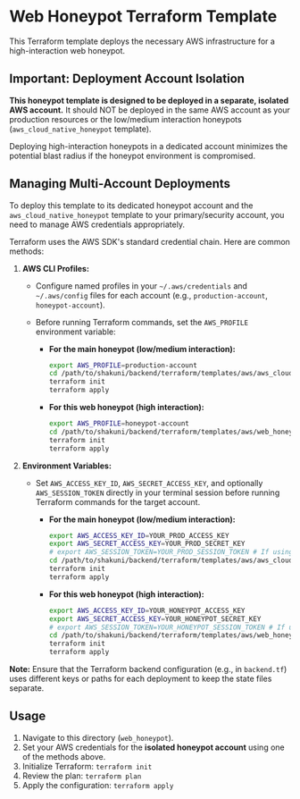 # Web Honeypot Terraform Template

This Terraform template deploys the necessary AWS infrastructure for a high-interaction web honeypot.

## Important: Deployment Account Isolation

**This honeypot template is designed to be deployed in a separate, isolated AWS account.** It should NOT be deployed in the same AWS account as your production resources or the low/medium interaction honeypots (`aws_cloud_native_honeypot` template).

Deploying high-interaction honeypots in a dedicated account minimizes the potential blast radius if the honeypot environment is compromised.

## Managing Multi-Account Deployments

To deploy this template to its dedicated honeypot account and the `aws_cloud_native_honeypot` template to your primary/security account, you need to manage AWS credentials appropriately.

Terraform uses the AWS SDK's standard credential chain. Here are common methods:

1.  **AWS CLI Profiles:**
    *   Configure named profiles in your `~/.aws/credentials` and `~/.aws/config` files for each account (e.g., `production-account`, `honeypot-account`).
    *   Before running Terraform commands, set the `AWS_PROFILE` environment variable:

        *   **For the main honeypot (low/medium interaction):**
            ```bash
            export AWS_PROFILE=production-account
            cd /path/to/shakuni/backend/terraform/templates/aws/aws_cloud_native_honeypot
            terraform init
            terraform apply
            ```

        *   **For this web honeypot (high interaction):**
            ```bash
            export AWS_PROFILE=honeypot-account
            cd /path/to/shakuni/backend/terraform/templates/aws/web_honeypot
            terraform init
            terraform apply
            ```

2.  **Environment Variables:**
    *   Set `AWS_ACCESS_KEY_ID`, `AWS_SECRET_ACCESS_KEY`, and optionally `AWS_SESSION_TOKEN` directly in your terminal session before running Terraform commands for the target account.

        *   **For the main honeypot (low/medium interaction):**
            ```bash
            export AWS_ACCESS_KEY_ID=YOUR_PROD_ACCESS_KEY
            export AWS_SECRET_ACCESS_KEY=YOUR_PROD_SECRET_KEY
            # export AWS_SESSION_TOKEN=YOUR_PROD_SESSION_TOKEN # If using temporary credentials
            cd /path/to/shakuni/backend/terraform/templates/aws/aws_cloud_native_honeypot
            terraform init
            terraform apply
            ```

        *   **For this web honeypot (high interaction):**
            ```bash
            export AWS_ACCESS_KEY_ID=YOUR_HONEYPOT_ACCESS_KEY
            export AWS_SECRET_ACCESS_KEY=YOUR_HONEYPOT_SECRET_KEY
            # export AWS_SESSION_TOKEN=YOUR_HONEYPOT_SESSION_TOKEN # If using temporary credentials
            cd /path/to/shakuni/backend/terraform/templates/aws/web_honeypot
            terraform init
            terraform apply
            ```

**Note:** Ensure that the Terraform backend configuration (e.g., in `backend.tf`) uses different keys or paths for each deployment to keep the state files separate.

## Usage

1.  Navigate to this directory (`web_honeypot`).
2.  Set your AWS credentials for the **isolated honeypot account** using one of the methods above.
3.  Initialize Terraform: `terraform init`
4.  Review the plan: `terraform plan`
5.  Apply the configuration: `terraform apply`